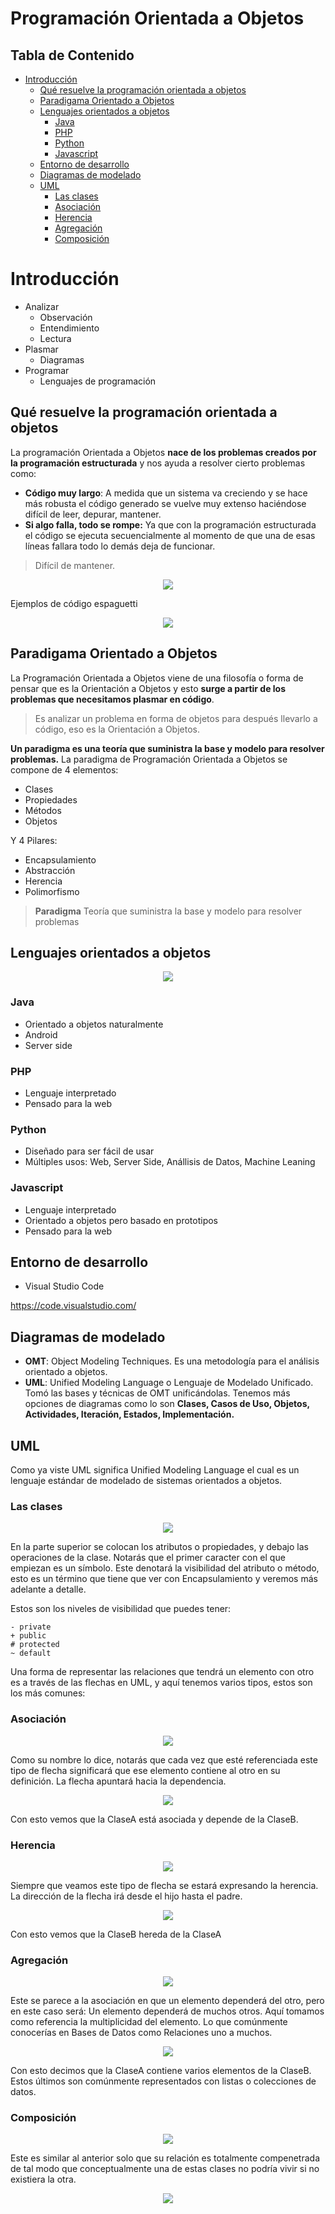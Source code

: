 # Programación Orientada a Objetos <!-- omit in toc -->

## Tabla de Contenido<!-- omit in toc -->
- [Introducción](#introducción)
  - [Qué resuelve la programación orientada a objetos](#qué-resuelve-la-programación-orientada-a-objetos)
  - [Paradigama Orientado a Objetos](#paradigama-orientado-a-objetos)
  - [Lenguajes orientados a objetos](#lenguajes-orientados-a-objetos)
    - [Java](#java)
    - [PHP](#php)
    - [Python](#python)
    - [Javascript](#javascript)
  - [Entorno de desarrollo](#entorno-de-desarrollo)
  - [Diagramas de modelado](#diagramas-de-modelado)
  - [UML](#uml)
    - [Las clases](#las-clases)
    - [Asociación](#asociación)
    - [Herencia](#herencia)
    - [Agregación](#agregación)
    - [Composición](#composición)

# Introducción

* Analizar
  * Observación
  * Entendimiento
  * Lectura
* Plasmar
  * Diagramas
* Programar
  * Lenguajes de programación

## Qué resuelve la programación orientada a objetos

La programación Orientada a Objetos **nace de los problemas creados por la programación estructurada** y nos ayuda a resolver cierto problemas como:

* **Código muy largo**: A medida que un sistema va creciendo y se hace más robusta el código generado se vuelve muy extenso haciéndose difícil de leer, depurar, mantener.
* **Si algo falla, todo se rompe:** Ya que con la programación estructurada el código se ejecuta secuencialmente al momento de que una de esas líneas fallara todo lo demás deja de funcionar.

> Difícil de mantener.

<div align="center">
  <img src="img/1.png">
</div>

Ejemplos de código espaguetti

<div align="center">
  <img src="img/2.png">
</div>

## Paradigama Orientado a Objetos

La Programación Orientada a Objetos viene de una filosofía o forma de pensar que es la Orientación a Objetos y esto **surge a partir de los problemas que necesitamos plasmar en código**.

> Es analizar un problema en forma de objetos para después llevarlo a código, eso es la Orientación a Objetos.

**Un paradigma es una teoría que suministra la base y modelo para resolver problemas.** La paradigma de Programación Orientada a Objetos se compone de 4 elementos:

* Clases
* Propiedades
* Métodos
* Objetos

Y 4 Pilares:

* Encapsulamiento
* Abstracción
* Herencia
* Polimorfismo

> **Paradigma** Teoría que suministra la base y modelo para resolver problemas

## Lenguajes orientados a objetos

<div align="center">
  <img src="img/3.png">
</div>

### Java
* Orientado a objetos naturalmente
* Android
* Server side

### PHP
* Lenguaje interpretado
* Pensado para la web

### Python
* Diseñado para ser fácil de usar
* Múltiples usos: Web, Server Side, Anállisis de Datos, Machine Leaning

### Javascript
* Lenguaje interpretado
* Orientado a objetos pero basado en prototipos
* Pensado para la web

## Entorno de desarrollo

* Visual Studio Code

https://code.visualstudio.com/

## Diagramas de modelado

* **OMT**: Object Modeling Techniques. Es una metodología para el análisis orientado a objetos.
* **UML**: Unified Modeling Language o Lenguaje de Modelado Unificado. Tomó las bases y técnicas de OMT unificándolas. Tenemos más opciones de diagramas como lo son **Clases, Casos de Uso, Objetos, Actividades, Iteración, Estados, Implementación.**

## UML

Como ya viste UML significa Unified Modeling Language el cual es un lenguaje estándar de modelado de sistemas orientados a objetos.

### Las clases

<div align="center">
  <img src="img/4.png">
</div>

En la parte superior se colocan los atributos o propiedades, y debajo las operaciones de la clase. Notarás que el primer caracter con el que empiezan es un símbolo. Este denotará la visibilidad del atributo o método, esto es un término que tiene que ver con Encapsulamiento y veremos más adelante a detalle.

Estos son los niveles de visibilidad que puedes tener:

```
- private
+ public
# protected
~ default
```

Una forma de representar las relaciones que tendrá un elemento con otro es a través de las flechas en UML, y aquí tenemos varios tipos, estos son los más comunes:

### Asociación

<div align="center">
  <img src="img/5.png">
</div>

Como su nombre lo dice, notarás que cada vez que esté referenciada este tipo de flecha significará que ese elemento contiene al otro en su definición. La flecha apuntará hacia la dependencia.

<div align="center">
  <img src="img/6.png">
</div>

Con esto vemos que la ClaseA está asociada y depende de la ClaseB.

### Herencia

<div align="center">
  <img src="img/7.png">
</div>

Siempre que veamos este tipo de flecha se estará expresando la herencia.
La dirección de la flecha irá desde el hijo hasta el padre.

<div align="center">
  <img src="img/8.png">
</div>

Con esto vemos que la ClaseB hereda de la ClaseA

### Agregación

<div align="center">
  <img src="img/9.png">
</div>

Este se parece a la asociación en que un elemento dependerá del otro, pero en este caso será: Un elemento dependerá de muchos otros. Aquí tomamos como referencia la multiplicidad del elemento. Lo que comúnmente conocerías en Bases de Datos como Relaciones uno a muchos.

<div align="center">
  <img src="img/10.png">
</div>

Con esto decimos que la ClaseA contiene varios elementos de la ClaseB. Estos últimos son comúnmente representados con listas o colecciones de datos.

### Composición

<div align="center">
  <img src="img/11.png">
</div>

Este es similar al anterior solo que su relación es totalmente compenetrada de tal modo que conceptualmente una de estas clases no podría vivir si no existiera la otra.

<div align="center">
  <img src="img/12.png">
</div>
